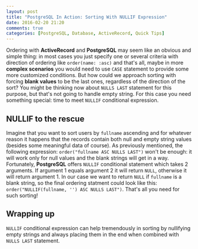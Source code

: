 ```yaml
---
layout: post
title: "PostgreSQL In Action: Sorting With NULLIF Expression"
date: 2016-02-20 21:20
comments: true
categories: [PostgreSQL, Database, ActiveRecord, Quick Tips]
---
```


<p>Ordering with <strong>ActiveRecord</strong> and <strong>PostgreSQL</strong> may seem like an obvious and simple thing: in most cases you just specify one or several criteria with direction of ordering like <code>order(name: :asc)</code> and that's all, maybe in more <b>complex scenarios</b> you would need to use <code>CASE</code> statement to provide some more customized conditions. But how could we approach sorting with forcing <b>blank values</b> to be the last ones, regardless of the direction of the sort? You might be thinking now about <code>NULLS LAST</code> statement for this purpose, but that's not going to handle empty string. For this case you need something special: time to meet <code>NULLIF</code> conditional expression.</p>

<!--more-->

<h2>NULLIF to the rescue</h2>

<p>Imagine that you want to sort users by <code>fullname</code> ascending and for whatever reason it happens that the records contain both null and empty string values (besides some meaningful data of course). As previously mentioned, the following expression: <code>order("fullname ASC NULLS LAST")</code> won't be enough: it will work only for null values and the blank strings will get in a way. Fortunately, <strong>PostgreSQL</strong> offers <code>NULLIF</code> conditional statement which takes 2 arguments. If argument 1 equals argument 2 it will return <code>NULL</code>, otherwise it will return argument 1. In our case we want to return <code>NULL</code> if <code>fullname</code> is a blank string, so the final ordering statment could look like this: <code>order("NULLIF(fullname, '') ASC NULLS LAST")</code>. That's all you need for such sorting!</p>

<h2>Wrapping up</h2>

<p><code>NULLIF</code> conditional expression can help tremendously in sorting by  nullifying empty strings and always placing them in the end when combined with <code>NULLS LAST</code> statement.</p>
